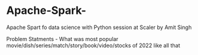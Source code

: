 # Apache-Spark-

Apache Spart fo data science with Python session at Scaler by Amit Singh 

Problem Statments - What was most popular movie/dish/series/match/story/book/video/stocks of 2022 like all that 
